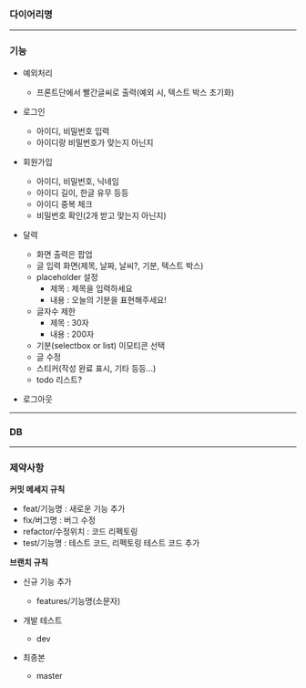 ### 다이어리명

---

### 기능
- 예외처리
    - 프론트단에서 빨간글씨로 출력(예외 시, 텍스트 박스 초기화)

- 로그인
    - 아이디, 비밀번호 입력
    - 아이디랑 비밀번호가 맞는지 아닌지


- 회원가입
    - 아이디, 비밀번호, 닉네임
    - 아이디 길이, 한글 유무 등등
    - 아이디 중복 체크
    - 비밀번호 확인(2개 받고 맞는지 아닌지)


- 달력
    - 화면 출력은 팝업
    - 글 입력 화면(제목, 날짜, 날씨?, 기분, 텍스트 박스)
    - placeholder 설정
        - 제목 : 제목을 입력하세요
        - 내용 : 오늘의 기분을 표현해주세요!
    - 글자수 제한
        - 제목 : 30자
        - 내용 : 200자
    - 기분(selectbox or list) 이모티콘 선택
    - 글 수정
    - 스티커(작성 완료 표시, 기타 등등...)
    - todo 리스트?

- 로그아웃


---

### DB


---

### 제약사항

**커밋 메세지 규칙**

- feat/기능명 : 새로운 기능 추가
- fix/버그명 : 버그 수정
- refactor/수정위치 : 코드 리펙토링
- test/기능명 : 테스트 코드, 리펙토링 테스트 코드 추가


**브랜치 규칙**

- 신규 기능 추가
  - features/기능명(소문자)

- 개발 테스트
  - dev

- 최종본
  - master